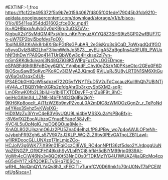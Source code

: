 #EXTINF:-1,froo
https://ffcf22e495372f5b9b7e01564067fd805f001ede179045b3fcb92f0-apidata.googleusercontent.com/download/storage/v1/b/bisco-01/o/65411ea354dd31602cfce00c.mp4?jk=AQHBpxxAuIybGy0pKBjru0uOSZxVx-KtgbuX2sYSvMdGM4PxsVIqb_nKnPmyuzAYYQ8Z3SHS9tz5GP02wfBUF7Co-uW7EP2byj5bofdysFqOX-1bqlNUBUtKrAik8rb8XrBqPGtRsGPubAR_2eGisKro3sSCqD_7qWxgdQd1fGOp5yyoDvIzB4B2LhnF3IjvmWdhJo5573__eyEUigA5ZqBgp1ns4z0FURt_PWUxhNf3thDwYPA9Qq414TUrQbW6w3o4Hxkse2zI7vn-mSmSKKdkduiyanj3N48QZiG8K5WlPgFuzCyLGGEDmge-eSPABFd6h6tBFqBOgy6QfV_YVpibpdF_Chvt0gZSzVN0PKseOtcr2GEp0F6DBjOSouSawB5qKycPKoKCv3I3MyA2JQmq9jRVjUuRJ5U8yLRT0N1SM6XItGugV6aOsOsqxC4Ul-lPS4EOb0HtQcW5sdpzel722G5vfYNYTEuD5V2uTdCxcauzKuiI9hQh7UBiNTji4V4A_cTBQBYMmXGRs2pfdgAhr0b3rxcySbSXM2-sqR-LmORnwK0fb2L3bjIJHo1bl6TXTCDsvFF-zjtZu8F9t_9hC-geiHcGAImXd_LZN8-I4bFhNG2QgIRu2igY-9KH6Kp8oqclt_AjTfzWZ6b9nvPZvouL0A2mDIC8zWMOOzGgnZr_r_TePoNda4YKex3Svhz5vKWeIXG-HiDXMzZu3iYrvC4eB3V6vUQU9Lni4bVMSSXu2aYsPBgBfxjr--8V6nfXj2EocAUbzoCYnueEYaqe158JyP-4VC4L5uOpNgIG_hsDQ6QOue8Meir-XnAQL8G2UjlsznnO6Jz2PU5Zna04eIhzLfP8JPBw_wo7p4oAWJLOFteNh-oJybphFfI9Zgh6_s57V9X7zJ2KLP_WQiZLZ6tw0PEvOATnoLZB1Lawl-w1IRKDoocGLLUNXzq17InLmjoZCo-HCJolV3g6WK77iX99n01FqiOczCl8W9_RO4onNPf136zf5dso2YJrdpggUuNVqZENGZP_Gf9CFH149kkhSyVLbRYCj8jhfkH5dBlYM99rjq0939AI-VgWh4cCiW46Nb3v8QOt0t53NnCOs0fTDKMz1YG4U1WUAZ4ljaQRcMq4cpeG5dHY17_kEfQOKELTvSHq7l0SCrs-wRHL_NqjQmQYLYaQv8h3_kFECITIvTurnfCV0D69mk1c70nU0NvT7bPCEWptUg&isca=1

